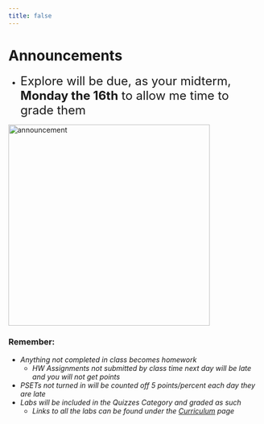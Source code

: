 ```yaml
---
title: false
---
```

<meta http-equiv="refresh" content="600"/>

# Announcements

- <span style="font-size: 24px;">Explore will be due, as your midterm, <strong>Monday the 16th</strong> to allow me time to grade them</span>

<img src="https://image.freepik.com/free-vector/attention-please-concept-important-announcement_118124-879.jpg" alt="announcement" height="400">

<!-- <img src="https://www.dominicavibes.dm/wp-content/uploads/2016/09/Announcement-Icon.jpg" alt="announcement" height="400">  -->

### Remember:
  - *Anything not completed in class becomes homework*
    - *HW Assignments not submitted by class time next day will be late and you will not get points*
  - *PSETs not turned in will be counted off 5 points/percent each day they are late*
  - *Labs will be included in the Quizzes Category and graded as such*
    - *Links to all the labs can be found under the [Curriculum](/ap/curriculum/index.md) page*

<!-- # Hello, world! -->


<!-- This is CS50 AP, Harvard University's introduction to the intellectual enterprises of computer science and the art of programming for students in high school, which satisfies the College Board's AP CS Principles curriculum framework. -->

<!-- <iframe src="https://www.youtube.com/embed/tZxLMIk_SaY?playlist=GAB6Gm7pTTA"></iframe> -->
